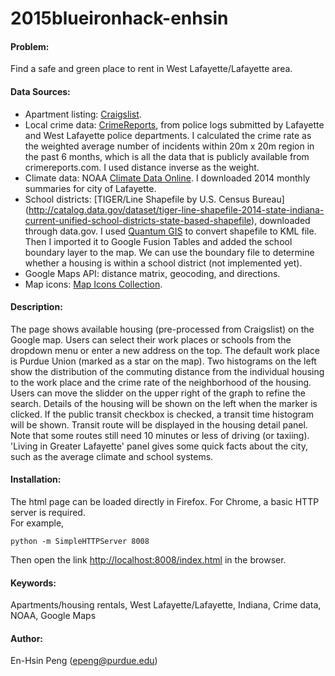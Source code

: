 # 2015blueironhack-enhsin
#### Problem:
Find a safe and green place to rent in West Lafayette/Lafayette area.

#### Data Sources:
* Apartment listing: [Craigslist](https://tippecanoe.craigslist.org/search/apa).
* Local crime data: [CrimeReports](https://www.crimereports.com), from police logs submitted by Lafayette and West Lafayette police departments. I calculated the crime rate as the weighted average number of incidents within 20m x 20m region in the past 6 months, which is all the data that is publicly available from crimereports.com. I used distance inverse as the weight.
* Climate data: NOAA [Climate Data Online](http://www.ncdc.noaa.gov/cdo-web/datasets). I downloaded 2014 monthly summaries for city of Lafayette.
* School districts: [TIGER/Line Shapefile by U.S. Census Bureau] (http://catalog.data.gov/dataset/tiger-line-shapefile-2014-state-indiana-current-unified-school-districts-state-based-shapefile), downloaded through data.gov. I used [Quantum GIS](http://www.qgis.org/en/site/) to convert shapefile to KML file. Then I imported it to Google Fusion Tables and added the school boundary layer to the map. We can use the boundary file to determine whether a housing is within a school district (not implemented yet).
* Google Maps API: distance matrix, geocoding, and directions.
* Map icons: [Map Icons Collection](https://mapicons.mapsmarker.com/).

#### Description:
The page shows available housing (pre-processed from Craigslist) on the Google map. Users can select their work places or schools from the dropdown menu or enter a new address on the top. The default work place is Purdue Union (marked as a star on the map). Two histograms on the left show the distribution of the commuting distance from the individual housing to the work place and the crime rate of the neighborhood of the housing. Users can move the slidder on the upper right of the graph to refine the search. Details of the housing will be shown on the left when the marker is clicked. If the public transit checkbox is checked, a transit time histogram will be shown. Transit route will be displayed in the housing detail panel. Note that some routes still need 10 minutes or less of driving (or taxiing). 'Living in Greater Lafayette' panel gives some quick facts about the city, such as the average climate and school systems.

#### Installation:
The html page can be loaded directly in Firefox. For Chrome, a basic HTTP server is required.  
For example,
```
python -m SimpleHTTPServer 8008
```
Then open the link [http://localhost:8008/index.html](http://localhost:8008/index.html) in the browser.

#### Keywords:
Apartments/housing rentals, West Lafayette/Lafayette, Indiana, Crime data, NOAA, Google Maps

#### Author:
En-Hsin Peng (epeng@purdue.edu)

